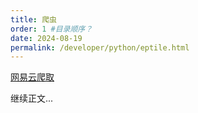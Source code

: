 ```yaml
---
title: 爬虫
order: 1 #目录顺序？
date: 2024-08-19
permalink: /developer/python/eptile.html
---
```




<!-- more -->
[网易云爬取](https://blog.csdn.net/2302_82189125/article/details/140871398?spm=1001.2100.3001.7377&utm_medium=distribute.pc_feed_blog_category.none-task-blog-classify_tag-3-140871398-null-null.nonecase&depth_1-utm_source=distribute.pc_feed_blog_category.none-task-blog-classify_tag-3-140871398-null-null.nonecase)

继续正文...

